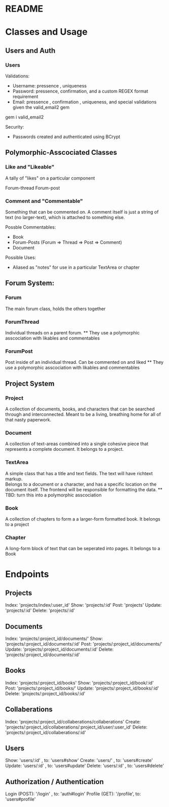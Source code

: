 # README

# Classes and Usage

## Users and Auth
### Users
Validations:
* Username: pressence , uniqueness
* Password: pressence, confirmation, and a custom REGEX format requirement
* Email: pressence , confirmation , uniqueness, and special validations given the valid_email2 gem

gem i valid_email2

Security:
* Passwords created and authenticated using BCrypt

## Polymorphic-Asscociated Classes
### Like and "Likeable"
A tally of "likes" on a particular component

Forum-thread
Forum-post


### Comment and "Commentable"
Something that can be commented on.  A comment itself is just a string of text (no larger-text), which is attached to something else.

Possble Commentables:
* Book
* Forum-Posts (Forum => Thread => Post => Comment)
* Document

Possible Uses:
* Aliased as "notes" for use in a particular TextArea or chapter

## Forum System:
### Forum
The main forum class, holds the others together

### ForumThread
Individual threads on a parent forum.
** They use a polymorphic asscociation with likables and commentables

### ForumPost
Post inside of an individual thread.  Can be commented on and liked 
** They use a polymorphic asscociation with likables and commentables

## Project System
### Project
A collection of documents, books, and characters that can be searched through and interconnected.  Meant to be a living, breathing home for all of that nasty paperwork.

### Document
A collection of text-areas combined into a single cohesive piece that represents a complete document.
It belongs to a project.

### TextArea
A simple class that has a title and text fields.  The text will have richtext markup.  
Belongs to a document or a character, and has a specific location on the document itself.
The frontend will be responsible for formatting the data.
** TBD: turn this into a polymorphic asscociation

### Book
A collection of chapters to form a a larger-form formatted book.
It belongs to a project

### Chapter
A long-form block of text that can be seperated into pages.
It belongs to a Book

# Endpoints
  ## Projects
  Index: 'projects/index/:user_id'
  Show: 'projects/:id'
  Post: 'projects'
  Update: 'projects/:id'
  Delete: 'projects/:id'

  ## Documents
  Index: 'projects/:project_id/documents/' 
  Show: 'projects/:project_id/documents/:id' 
  Post: 'projects/:project_id/documents/'
  Update: 'projects/:project_id/documents/:id'
  Delete: 'projects/:project_id/documents/:id' 

  ## Books
  Index: 'projects/:project_id/books'
  Show: 'projects/:project_id/book/:id'
  Post: 'projects/:project_id/books/'
  Update: 'projects/:project_id/books/:id'
  Delete: 'projects/:project_id/books/:id'

  ## Collaberations
  Index: 'projects/:project_id/collaberations/collaberations'
  Create: 'projects/:project_id/collaberations/:project_id/user/:user_id'
  Delete: 'projects/:project_id/collaberations/:id'

  ## Users
  Show: 'users/:id' , to: 'users#show'
  Create: 'users/' , to: 'users#create'
  Update: 'users/:id' , to: 'users#update'
  Delete: 'users/:id' , to: 'users#delete'

  ## Authorization / Authentication
  Login (POST):  '/login' , to: 'auth#login'
  Profile (GET): '/profile', to: 'users#profile'